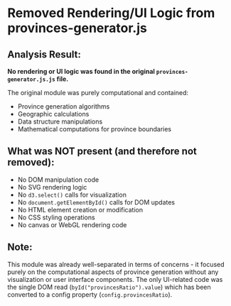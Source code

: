 # Removed Rendering/UI Logic from provinces-generator.js

## Analysis Result:

**No rendering or UI logic was found in the original `provinces-generator.js.js` file.**

The original module was purely computational and contained:
- Province generation algorithms
- Geographic calculations
- Data structure manipulations
- Mathematical computations for province boundaries

## What was NOT present (and therefore not removed):
- No DOM manipulation code
- No SVG rendering logic
- No `d3.select()` calls for visualization
- No `document.getElementById()` calls for DOM updates
- No HTML element creation or modification
- No CSS styling operations
- No canvas or WebGL rendering code

## Note:
This module was already well-separated in terms of concerns - it focused purely on the computational aspects of province generation without any visualization or user interface components. The only UI-related code was the single DOM read (`byId("provincesRatio").value`) which has been converted to a config property (`config.provincesRatio`).